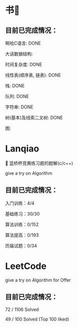 # 书📖

## 目前已完成情况：

啊哈C语言: DONE

大话数据结构: 
 
 时间复杂度: DONE
 
 线性表(顺序表, 链表): DONE
 
 栈: DONE
 
 队列: DONE
 
 字符串: DONE
 
 树(基本)及线索二叉树: DONE
 
 图:
 

# Lanqiao

🍦 蓝桥杯竞赛练习题的题解(c/c++)

give a try on Algorithm


## 目前已完成情况：

入门训练：4/4

基础练习：30/30

算法训练：0/152

算法提高：0/193

历届试题：0/34

# LeetCode

give a try on Algorithm for Offer


## 目前已完成情况：

72 / 1106
Solved

49 / 100
Solved (Top 100 liked)
